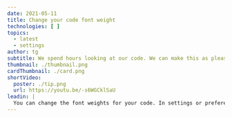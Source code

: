 ```yaml
---
date: 2021-05-11
title: Change your code font weight
technologies: [ ]
topics:
  - latest
  - settings
author: tg
subtitle: We spend hours looking at our code. We can make this as pleasant as possible.
thumbnail: ./thumbnail.png
cardThumbnail: ./card.png
shortVideo:
  poster: ./tip.png
  url: https://youtu.be/-s6WGCklSaU
leadin: |
  You can change the font weights for your code. In settings or preferences, **⌘,** (macOS), or **Ctrl+Alt+S** (Windows/Linux), go to Editor -> Font, choose a different weight for the main code, and for the bolder sections. There's a preview area on the right so you can see the effect of your changes.
---
```


